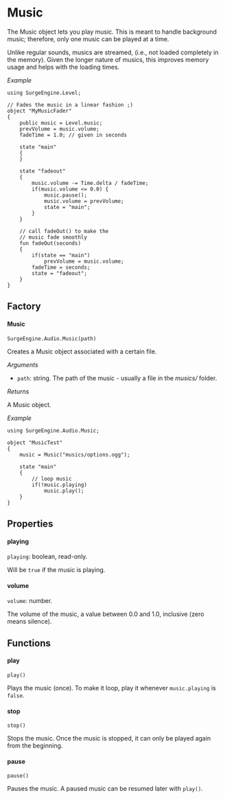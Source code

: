Music
=====

The Music object lets you play music. This is meant to handle background music; therefore, only one music can be played at a time.

Unlike regular sounds, musics are streamed, (i.e., not loaded completely in the memory). Given the longer nature of musics, this improves memory usage and helps with the loading times.

*Example*
```
using SurgeEngine.Level;

// Fades the music in a linear fashion ;)
object "MyMusicFader"
{
    public music = Level.music;
    prevVolume = music.volume;
    fadeTime = 1.0; // given in seconds

    state "main"
    {
    }

    state "fadeout"
    {
        music.volume -= Time.delta / fadeTime;
        if(music.volume <= 0.0) {
            music.pause();
            music.volume = prevVolume;
            state = "main";
        }
    }

    // call fadeOut() to make the
    // music fade smoothly
    fun fadeOut(seconds)
    {
        if(state == "main")
            prevVolume = music.volume;
        fadeTime = seconds;
        state = "fadeout";
    }
}
```

Factory
-------

#### Music

`SurgeEngine.Audio.Music(path)`

Creates a Music object associated with a certain file.

*Arguments*

* `path`: string. The path of the music - usually a file in the *musics/* folder.

*Returns*

A Music object.

*Example*
```
using SurgeEngine.Audio.Music;

object "MusicTest"
{
    music = Music("musics/options.ogg");

    state "main"
    {
        // loop music
        if(!music.playing)
            music.play();
    }
}
```

Properties
----------

#### playing

`playing`: boolean, read-only.

Will be `true` if the music is playing.

#### volume

`volume`: number.

The volume of the music, a value between 0.0 and 1.0, inclusive (zero means silence).

Functions
---------

#### play

`play()`

Plays the music (once). To make it loop, play it whenever `music.playing` is `false`.

#### stop

`stop()`

Stops the music. Once the music is stopped, it can only be played again from the beginning.

#### pause

`pause()`

Pauses the music. A paused music can be resumed later with `play()`.

